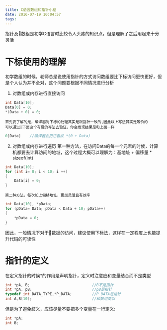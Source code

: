 ```yaml
---
title: C语言数组和指针小结
date: 2016-07-19 10:04:57
tags:
---
```



指针及数组是初学C语言时比较令人头疼的知识点，但是理解了之后用起来十分灵活

# 下标使用的理解
初学数组的时候，老师总是说使用指针的方式访问数组要比下标访问更快更好，但是个人认为并不全对，这个问题要根据不同情况进行分析
1. 对数组或内存进行直接访问
```c
int Data[10];
Data[0] = 0;
*(Data + 0) = 0;
```
    首先要了解的是，编译器对下标的处理其实是跟指针一致的,因此以上写法其实是等价的
    可以通过下面这个有趣的写法去验证，你会发现结果是和上面一样
```c
0[Data]    //编译器会把它看成 *(0 + Data)
```

2. 对数组或内存进行遍历
第一种方法，在访问Data的每一个元素的时候，计算机都要去计算访问的地址，这个过程大概可以理解为：基地址 + 偏移量 * sizeof(int)
```c
int Data[10];
for (int i= 0; i < 10; i ++)
{
    Data[i] = 0;
}
```
    第二种方法，每次加上偏移地址，更加灵活且有效率
```c
int Data[10], *pData;
for (pData= Data; pData < Data + 10; pData++)
{
    *pData = 0;
}
```
因此，一般情况下对于数据的访问，建议使用下标法，这样在一定程度上也能提升代码的可读性
<!--more-->

# 指针的定义

在定义指针的时候*的作用是声明指针，定义时注意应和变量结合而不是类型
```c
int *pA, B;                            //B不是指针
int *pA, pB;                           //pB是指针
typedef int DATA_TYPE,*P_DATA;         //P_DATA是指针
int A,B[10];                           //和数组类似
```

但是为了避免歧义，应该尽量不要把多个变量在一行定义:
```c
int *pA;
int B;
```



